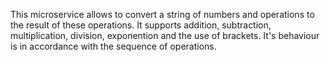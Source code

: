This microservice allows to convert a string of numbers and operations to the result of these operations. It supports addition, subtraction, multiplication, division, exponention and the use of brackets. It's behaviour is in accordance with the sequence of operations.